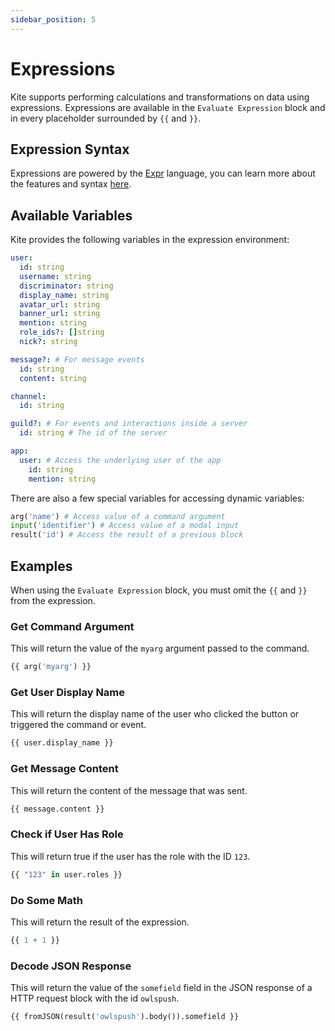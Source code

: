 ```yaml
---
sidebar_position: 5
---
```


# Expressions

Kite supports performing calculations and transformations on data using expressions. Expressions are available in the `Evaluate Expression` block and in every placeholder surrounded by `{{` and `}}`.

## Expression Syntax

Expressions are powered by the [Expr](https://expr-lang.org) language, you can learn more about the features and syntax [here](https://expr-lang.org/docs/language-definition).

## Available Variables

Kite provides the following variables in the expression environment:

```yaml
user:
  id: string
  username: string
  discriminator: string
  display_name: string
  avatar_url: string
  banner_url: string
  mention: string
  role_ids?: []string
  nick?: string

message?: # For message events
  id: string
  content: string

channel:
  id: string

guild?: # For events and interactions inside a server
  id: string # The id of the server

app:
  user: # Access the underlying user of the app
    id: string
    mention: string
```

There are also a few special variables for accessing dynamic variables:

```py
arg('name') # Access value of a command argument
input('identifier') # Access value of a modal input
result('id') # Access the result of a previous block
```

## Examples

When using the `Evaluate Expression` block, you must omit the `{{` and `}}` from the expression.

### Get Command Argument

This will return the value of the `myarg` argument passed to the command.

```python
{{ arg('myarg') }}
```

### Get User Display Name

This will return the display name of the user who clicked the button or triggered the command or event.

```python
{{ user.display_name }}
```

### Get Message Content

This will return the content of the message that was sent.

```python
{{ message.content }}
```

### Check if User Has Role

This will return true if the user has the role with the ID `123`.

```python
{{ "123" in user.roles }}
```

### Do Some Math

This will return the result of the expression.

```python
{{ 1 + 1 }}
```

### Decode JSON Response

This will return the value of the `somefield` field in the JSON response of a HTTP request block with the id `owlspush`.

```python
{{ fromJSON(result('owlspush').body()).somefield }}
```
